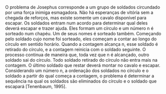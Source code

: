  O problema de Josephus corresponde a um grupo de soldados circundado por uma
 força inimiga esmagadora. Não há esperanças de vitória sem a chegada de reforços, mas existe
 somente um cavalo disponível para escapar. Os soldados entram num acordo para determinar
 qual deles deverá escapar e trazer ajuda. Eles formam um círculo e um número n é sorteado num
 chapéu. Um de seus nomes é sorteado também. Começando pelo soldado cujo nome foi sorteado,
 eles começam a contar ao longo do círculo em sentido horário. Quando a contagem alcança n,
 esse soldado é retirado do círculo, e a contagem reinicia com o soldado seguinte. O processo
 continua de maneira que, toda vez que n é alcançado, outro soldado sai do círculo. Todo soldado
 retirado do círculo não entra mais na contagem. O último soldado que restar deverá montar no
 cavalo e escapar. Considerando um número n, a ordenação dos soldados no círculo e o soldado a
 partir do qual começa a contagem, o problema é determinar a sequência na qual os soldados são
 eliminados do círculo e o soldado que escapará [Tenenbaum, 1995].
